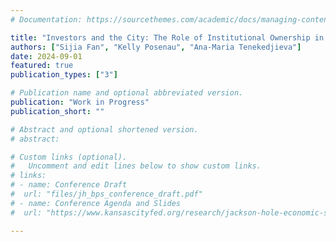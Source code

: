 ```yaml
---
# Documentation: https://sourcethemes.com/academic/docs/managing-content/

title: "Investors and the City: The Role of Institutional Ownership in the Allocation of Climate Infrastructure"
authors: ["Sijia Fan", "Kelly Posenau", "Ana-Maria Tenekedjieva"]
date: 2024-09-01
featured: true
publication_types: ["3"]

# Publication name and optional abbreviated version.
publication: "Work in Progress"
publication_short: ""

# Abstract and optional shortened version.
# abstract: 

# Custom links (optional).
#   Uncomment and edit lines below to show custom links.
# links:
# - name: Conference Draft
#  url: "files/jh_bps_conference_draft.pdf"
# - name: Conference Agenda and Slides
#  url: "https://www.kansascityfed.org/research/jackson-hole-economic-symposium/jackson-hole-economic-policy-symposium-reassessing-the-effectiveness-and-transmission-of-monetary-policy/"

---
```

